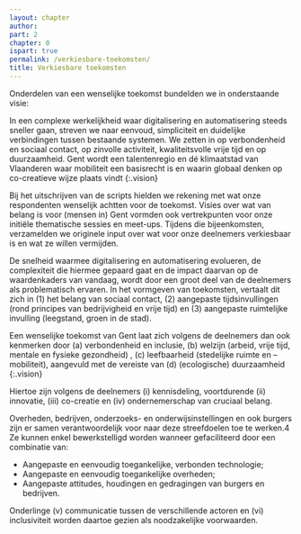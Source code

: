 ```yaml
---
layout: chapter
author: 
part: 2
chapter: 0
ispart: true
permalink: /verkiesbare-toekomsten/
title: Verkiesbare toekomsten
---
```


Onderdelen van een wenselijke toekomst  bundelden we in onderstaande visie:

In een complexe werkelijkheid waar digitalisering en automatisering steeds sneller gaan, streven we naar eenvoud, simpliciteit en duidelijke verbindingen tussen bestaande systemen. We zetten in op verbondenheid en sociaal contact, op zinvolle activiteit, kwaliteitsvolle vrije tijd en op duurzaamheid. Gent wordt een talentenregio en dé klimaatstad van Vlaanderen waar mobiliteit een basisrecht is en waarin globaal denken op co-creatieve wijze plaats vindt
{:.vision} 

Bij het uitschrijven van de scripts hielden we rekening met wat onze respondenten wenselijk achtten voor de toekomst. Visies over wat van belang is voor (mensen in) Gent vormden ook vertrekpunten voor onze initiële thematische sessies en meet-ups. Tijdens die bijeenkomsten, verzamelden we originele input over wat voor onze deelnemers verkiesbaar is en wat ze willen vermijden. 
 
De snelheid waarmee digitalisering en automatisering evolueren, de complexiteit die hiermee gepaard gaat en de impact daarvan op de waardenkaders van vandaag, wordt door een groot deel van de deelnemers als problematisch ervaren. In het vormgeven van toekomsten, vertaalt dit zich in (1) het belang van sociaal contact, (2) aangepaste tijdsinvullingen (rond principes van bedrijvigheid en vrije tijd) en (3) aangepaste ruimtelijke invulling (leegstand, groen in de stad). 

Een wenselijke toekomst van Gent laat zich volgens de deelnemers dan ook kenmerken door (a) verbondenheid en inclusie, (b) welzijn (arbeid, vrije tijd, mentale en fysieke gezondheid) , (c) leefbaarheid (stedelijke ruimte en –mobiliteit), aangevuld met de vereiste van (d) (ecologische) duurzaamheid
{:.vision}

Hiertoe zijn volgens de deelnemers (i) kennisdeling, voortdurende (ii) innovatie, (iii) co-creatie en (iv) ondernemerschap van cruciaal belang. 

Overheden, bedrijven, onderzoeks- en onderwijsinstellingen en ook burgers  zijn er samen verantwoordelijk voor naar deze streefdoelen toe te werken.4 Ze kunnen enkel bewerkstelligd worden wanneer gefaciliteerd door een combinatie van: 

* Aangepaste en eenvoudig toegankelijke, verbonden technologie; 
* Aangepaste en eenvoudig toegankelijke overheden;
* Aangepaste attitudes, houdingen en gedragingen van burgers en bedrijven.

Onderlinge (v) communicatie tussen de verschillende actoren en (vi) inclusiviteit worden daartoe gezien als noodzakelijke voorwaarden.
